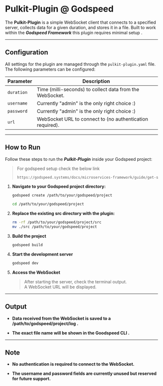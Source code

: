 #  Pulkit-Plugin @ Godspeed

The **Pulkit-Plugin** is a simple WebSocket client that connects to a specified server, collects data for a given duration, and stores it in a file. Built to work within the **_Godspeed Framework_** this plugin requires minimal setup .

---

##  Configuration

All settings for the plugin are managed through the `pulkit-plugin.yaml` file. The following parameters can be configured:

| Parameter   | Description                                                |
|-------------|------------------------------------------------------------|
| `duration`  | Time (milli-seconds) to collect data from the WebSocket.     |
| `username`  | Currently "admin" is the only right choice :)              |
| `password`  | Currently "admin" is the only right choice :)               |
| `url`       | WebSocket URL to connect to (no authentication required). |

---

##  How to Run

Follow these steps to run the **_Pulkit-Plugin_** inside your Godspeed project:

> For godspeed setup check the below link
>   ```bash
>   https://godspeed.systems/docs/microservices-framework/guide/get-started
>   ```

1. **Navigate to your Godspeed project directory:**
   ```bash
   godspeed create /path/to/your/godspeed/project
   ```
   ```bash
   cd /path/to/your/godspeed/project
   ```
2. **Replace the existing src directory with the plugin:**
   ```bash
   rm -rf /path/to/your/godspeed/project/src
   mv ./src /path/to/your/godspeed/project
   ```
3. **Build the project**
    ```bash
    godspeed build
    ```
4. **Start the development server**
    ```bash
    godspeed dev
    ```
5. **Access the WebSocket**
    > After starting the server, check the terminal output.  
    > A WebSocket URL will be displayed.

---
## Output
* __Data received from the WebSocket is saved to a /path/to/godspeed/project/log .__  

* __The exact file name will be shown in the Goodspeed CLI .__

---
## Note

* __No authentication is required to connect to the WebSocket.__

* __The username and password fields are currently unused but reserved for future support.__
